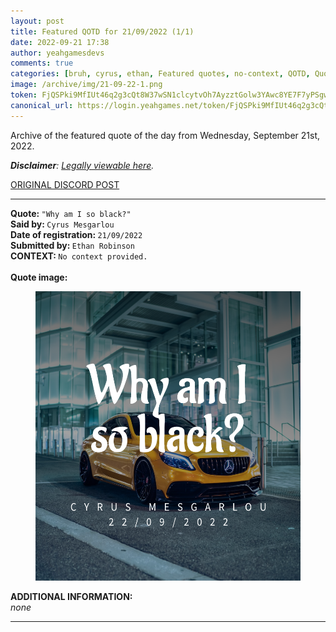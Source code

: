 ```yaml
---
layout: post
title: Featured QOTD for 21/09/2022 (1/1)
date: 2022-09-21 17:38
author: yeahgamesdevs
comments: true
categories: [bruh, cyrus, ethan, Featured quotes, no-context, QOTD, Quotes]
image: /archive/img/21-09-22-1.png 
token: FjQSPki9MfIUt46q2g3cQt8W37wSN1clcytvOh7AyzztGolw3YAwc8YE7F7yPSgwlGSUFXJTtiVHNSbgT7vAdtf1fBmxZVlVTia3FmdHJrpPSn0BFxjDIVPenq6McFvm8NUbm1BzPLaS
canonical_url: https://login.yeahgames.net/token/FjQSPki9MfIUt46q2g3cQt8W37wSN1clcytvOh7AyzztGolw3YAwc8YE7F7yPSgwlGSUFXJTtiVHNSbgT7vAdtf1fBmxZVlVTia3FmdHJrpPSn0BFxjDIVPenq6McFvm8NUbm1BzPLaS
---
```

<!-- wp:paragraph -->
<p>Archive of the featured quote of the day from Wednesday, September 21st, 2022. </p>
<!-- /wp:paragraph -->

<!-- wp:paragraph -->
<p><em><strong>Disclaimer</strong>: <a href="https://yeaharchives.wordpress.com/2022/09/22/quote-disclaimer/">Legally viewable here</a>.</em><br><a href="https://cdn.discordapp.com/attachments/958100064079839303/964566123628609628/unknown.png"></a></p>
<!-- /wp:paragraph -->

<!-- wp:buttons {"layout":{"type":"flex","justifyContent":"left"}} -->
<div class="wp-block-buttons"><!-- wp:button {"textColor":"vivid-cyan-blue","align":"center","style":{"border":{"radius":"18px"}},"className":"is-style-fill"} -->
<div class="wp-block-button aligncenter is-style-fill"><a class="wp-block-button__link has-vivid-cyan-blue-color has-text-color wp-element-button" href="https://discord.com/channels/887052880782176266/958100064079839303/973369468476604466" style="border-radius:18px;">ORIGINAL DISCORD POST</a></div>
<!-- /wp:button --></div>
<!-- /wp:buttons -->

<!-- wp:separator {"align":"center","className":"is-style-wide"} -->
<hr class="wp-block-separator aligncenter has-alpha-channel-opacity is-style-wide" />
<!-- /wp:separator -->

<!-- wp:paragraph -->
<p><strong>Quote: </strong><code>"Why am I so black?"</code><br><strong>Said by: </strong><code>Cyrus Mesgarlou</code><br><strong>Date of registration: </strong><code>21/09/2022</code> <br><strong>Submitted by: </strong><code>Ethan Robinson</code><br><strong>CONTEXT: </strong><code>No context provided.<br></code><br><strong>Quote image:</strong></p>
<!-- /wp:paragraph -->

<!-- wp:image {"width":463,"height":463,"sizeSlug":"large","linkDestination":"none"} -->
<figure class="wp-block-image size-large is-resized"><img src="/archive/img/21-09-22-1.png" alt="" width="463" height="463" /></figure>
<!-- /wp:image -->

<!-- wp:paragraph -->
<p><strong>ADDITIONAL INFORMATION:</strong><br><em>none</em></p>
<!-- /wp:paragraph -->

<!-- wp:separator {"className":"is-style-wide"} -->
<hr class="wp-block-separator has-alpha-channel-opacity is-style-wide" />
<!-- /wp:separator -->
